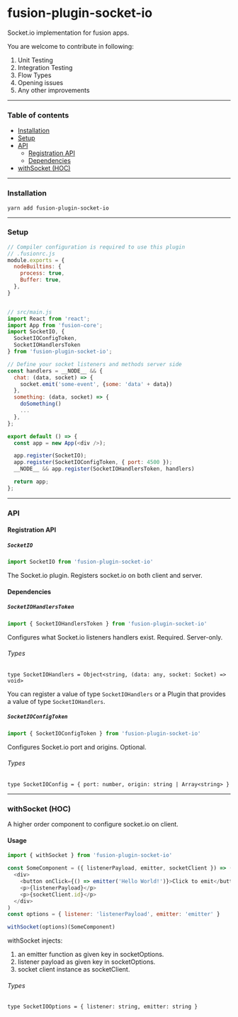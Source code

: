 # fusion-plugin-socket-io

Socket.io implementation for fusion apps.

You are welcome to contribute in following:
1. Unit Testing
2. Integration Testing
3. Flow Types
4. Opening issues
5. Any other improvements

---

### Table of contents

- [Installation](#installation)
- [Setup](#setup)
- [API](#api)
  - [Registration API](#registration-api)
  - [Dependencies](#dependencies)
- [withSocket (HOC)](#with-socket)

---

### Installation

```
yarn add fusion-plugin-socket-io
```

---

### Setup

```js
// Compiler configuration is required to use this plugin 
// .fusionrc.js
module.exports = {
  nodeBuiltins: {
    process: true,
    Buffer: true,
  },
}


// src/main.js
import React from 'react';
import App from 'fusion-core';
import SocketIO, {
  SocketIOConfigToken,
  SocketIOHandlersToken
} from 'fusion-plugin-socket-io';

// Define your socket listeners and methods server side
const handlers = __NODE__ && {
  chat: (data, socket) => {
    socket.emit('some-event', {some: 'data' + data})
  },
  something: (data, socket) => {
    doSomething()
    ...
  },
};

export default () => {
  const app = new App(<div />);

  app.register(SocketIO);
  app.register(SocketIOConfigToken, { port: 4500 });
  __NODE__ && app.register(SocketIOHandlersToken, handlers)

  return app;
};
```

---

### API

#### Registration API

##### `SocketIO`

```js
import SocketIO from 'fusion-plugin-socket-io'
```

The Socket.io plugin. Registers socket.io on both client and server.

#### Dependencies

##### `SocketIOHandlersToken`

```js
import { SocketIOHandlersToken } from 'fusion-plugin-socket-io'
```

Configures what Socket.io listeners handlers exist. Required. Server-only.

###### Types

```flow
type SocketIOHandlers = Object<string, (data: any, socket: Socket) => void>
```

You can register a value of type `SocketIOHandlers` or a Plugin that provides a value
of type `SocketIOHandlers`.

##### `SocketIOConfigToken`

```js
import { SocketIOConfigToken } from 'fusion-plugin-socket-io'
```

Configures Socket.io port and origins. Optional.

###### Types

```flow
type SocketIOConfig = { port: number, origin: string | Array<string> }
```

---

### withSocket (HOC)

A higher order component to configure socket.io on client.

#### Usage

```js
import { withSocket } from 'fusion-plugin-socket-io'

const SomeComponent = ({ listenerPayload, emitter, socketClient }) => (
  <div>
    <button onClick={() => emitter('Hello World!')}>Click to emit</button>
    <p>{listenerPayload}</p>
    <p>{socketClient.id}</p>
  </div>
)
const options = { listener: 'listenerPayload', emitter: 'emitter' }

withSocket(options)(SomeComponent)
```

withSocket injects:

1. an emitter function as given key in socketOptions.
2. listener payload as given key in socketOptions.
3. socket client instance as socketClient.

###### Types

```flow
type SocketIOOptions = { listener: string, emitter: string }
```
